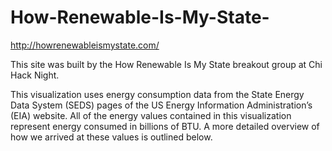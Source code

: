 
# How-Renewable-Is-My-State-

http://howrenewableismystate.com/

This site was built by the How Renewable Is My State breakout group at Chi Hack Night.

This visualization uses energy consumption data from the State Energy Data System (SEDS) pages of the US Energy Information Administration’s (EIA) website. All of the energy values contained in this visualization represent energy consumed in billions of BTU. A more detailed overview of how we arrived at these values is outlined below.

